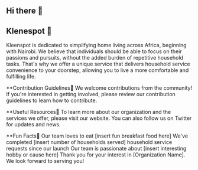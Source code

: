 ## Hi there 👋

<!--

**Here are some ideas to get you started:**

🙋‍♀️ A short introduction - what is your organization all about?
🌈 Contribution guidelines - how can the community get involved?
👩‍💻 Useful resources - where can the community find your docs? Is there anything else the community should know?
🍿 Fun facts - what does your team eat for breakfast?
🧙 Remember, you can do mighty things with the power of [Markdown](https://docs.github.com/github/writing-on-github/getting-started-with-writing-and-formatting-on-github/basic-writing-and-formatting-syntax)
-->
## Klenespot 👋
Kleenspot is dedicated to simplifying home living across Africa, beginning with Nairobi. We believe that individuals should be able to focus on their passions and pursuits, without the added burden of repetitive household tasks. That's why we offer a unique service that delivers household service convenience to your doorstep, allowing you to live a more comfortable and fulfilling life.

**Contribution Guidelines🌈
We welcome contributions from the community! If you're interested in getting involved, please review our contribution guidelines to learn how to contribute.

**Useful Resources👩‍
To learn more about our organization and the services we offer, please visit our website. You can also follow us on Twitter for updates and news.

**Fun Facts🍿
Our team loves to eat [insert fun breakfast food here]
We've completed [insert number of households served] household service requests since our launch
Our team is passionate about [insert interesting hobby or cause here]
Thank you for your interest in [Organization Name]. We look forward to serving you!
